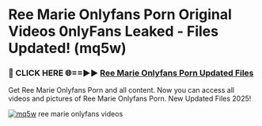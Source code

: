 # Ree Marie Onlyfans Porn Original Videos 0nlyFans Leaked - Files Updated! (mq5w)

<h3>🔴 CLICK HERE 🌐==►► <a href="https://tinyurl.com/3hn5wdd3" rel="nofollow">Ree Marie Onlyfans Porn Updated Files</a></h3>

Get Ree Marie Onlyfans Porn and all content. Now you can access all videos and pictures of Ree Marie Onlyfans Porn. New Updated Files 2025!

[![mq5w](https://i.imgur.com/4HnBqBT.gif)](https://tinyurl.com/3hn5wdd3)
ree marie onlyfans videos